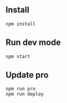 ## Install

```shell
npm install
```
## Run dev mode

```shell
npm start
```

## Update pro

```shell
npm run pro
npm run deploy
```

